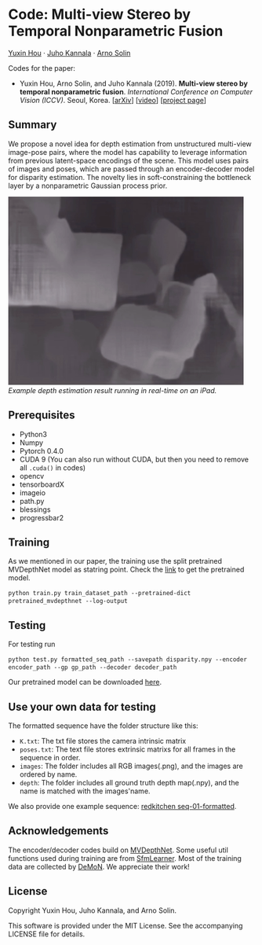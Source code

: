 # Code: Multi-view Stereo by Temporal Nonparametric Fusion
[Yuxin Hou](#) · [Juho Kannala](https://users.aalto.fi/~kannalj1/) · [Arno Solin](http://arno.solin.fi)

Codes for the paper:

* Yuxin Hou, Arno Solin, and Juho Kannala (2019). **Multi-view stereo by temporal nonparametric fusion**. *International Conference on Computer Vision (ICCV)*. Seoul, Korea. [[arXiv](https://arxiv.org/abs/1904.06397)] [[video](https://www.youtube.com/watch?v=iellGrlNW7k)] [[project page](https://aaltoml.github.io/GP-MVS/)]

## Summary

We propose a novel idea for depth estimation from unstructured multi-view image-pose pairs, where the model has capability to leverage information from previous latent-space encodings of the scene. This model uses pairs of images and poses, which are passed through an encoder-decoder model for disparity estimation. The novelty lies in soft-constraining the bottleneck layer by a nonparametric Gaussian process prior.

![](assets/ipad-chairs.gif)
*Example depth estimation result running in real-time on an iPad.*

## Prerequisites

* Python3
* Numpy
* Pytorch 0.4.0
* CUDA 9 (You can also run without CUDA, but then you need to remove all  `.cuda()` in codes)
* opencv
* tensorboardX
* imageio
* path.py
* blessings
* progressbar2

## Training

As we mentioned in our paper, the training use the split pretrained MVDepthNet model as statring point.
Check the [link](https://github.com/HKUST-Aerial-Robotics/MVDepthNet) to get the pretrained model.
```
python train.py train_dataset_path --pretrained-dict pretrained_mvdepthnet --log-output
```

## Testing

For testing run
```
python test.py formatted_seq_path --savepath disparity.npy --encoder encoder_path --gp gp_path --decoder decoder_path
```
Our pretrained model can be downloaded [here](https://drive.google.com/open?id=10n-A2H-Of_1hx5Zdy0V7HXxF24xwaYPN).

## Use your own data for testing

The formatted sequence have the folder structure like this:
* `K.txt`: The txt file stores the camera intrinsic matrix 
* `poses.txt`: The text file stores extrinsic matrixs for all frames in the sequence in order.
* `images`: The folder includes all RGB images(.png), and the images are ordered by name.
* `depth`: The folder includes all ground truth depth map(.npy), and the name is matched with the images'name.

We also provide one example sequence: [redkitchen seq-01-formatted](https://drive.google.com/file/d/1VceP2eYjS25NhtJHAYrFhGRFWhr98k3U/view?usp=sharing).

## Acknowledgements

The encoder/decoder codes build on [MVDepthNet](https://github.com/HKUST-Aerial-Robotics/MVDepthNet). Some useful util functions used during training are from [SfmLearner](https://github.com/ClementPinard/SfmLearner-Pytorch). Most of the training data are collected by [DeMoN](https://github.com/lmb-freiburg/demon). We appreciate their work!

## License

Copyright Yuxin Hou, Juho Kannala, and Arno Solin.

This software is provided under the MIT License. See the accompanying LICENSE file for details.
